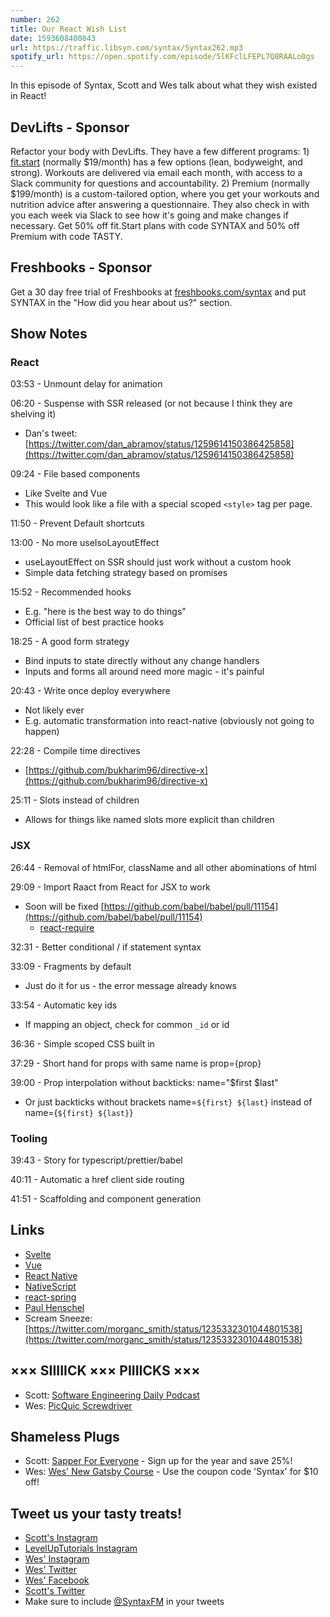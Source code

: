 ```yaml
---
number: 262
title: Our React Wish List
date: 1593608400843
url: https://traffic.libsyn.com/syntax/Syntax262.mp3
spotify_url: https://open.spotify.com/episode/5lKFclLFEPL7Q8RAALo0gs
---
```


In this episode of Syntax, Scott and Wes talk about what they wish existed in React!

## DevLifts - Sponsor
Refactor your body with DevLifts. They have a few different programs: 1) [fit.start](https://devlifts.io/join/fitstart) (normally $19/month) has a few options (lean, bodyweight, and strong). Workouts are delivered via email each month, with access to a Slack community for questions and accountability. 2) Premium (normally $199/month) is a custom-tailored option, where you get your workouts and nutrition advice after answering a questionnaire. They also check in with you each week via Slack to see how it's going and make changes if necessary. Get 50% off fit.Start plans with code SYNTAX and 50% off Premium with code TASTY.

## Freshbooks - Sponsor
Get a 30 day free trial of Freshbooks at [freshbooks.com/syntax](https://freshbooks.com/syntax) and put SYNTAX in the "How did you hear about us?" section.

## Show Notes

### React

03:53 - Unmount delay for animation

06:20 - Suspense with SSR released (or not because I think they are shelving it)

* Dan's tweet: [https://twitter.com/dan_abramov/status/1259614150386425858](https://twitter.com/dan_abramov/status/1259614150386425858)

09:24 - File based components

* Like Svelte and Vue
* This would look like a file with a special scoped `<style>` tag per page.

11:50 - Prevent Default shortcuts

13:00 - No more useIsoLayoutEffect

* useLayoutEffect on SSR should just work without a custom hook
* Simple data fetching strategy based on promises

15:52 - Recommended hooks

* E.g. "here is the best way to do things"
* Official list of best practice hooks

18:25 - A good form strategy

* Bind inputs to state directly without any change handlers
* Inputs and forms all around need more magic - it's painful

20:43 - Write once deploy everywhere

* Not likely ever
* E.g. automatic transformation into react-native (obviously not going to happen)

22:28 - Compile time directives

* [https://github.com/bukharim96/directive-x](https://github.com/bukharim96/directive-x)

25:11 - Slots instead of children

* Allows for things like named slots more explicit than children

### JSX

26:44 - Removal of htmlFor, className and all other abominations of html

29:09 - Import Raact from React for JSX to work

* Soon will be fixed [https://github.com/babel/babel/pull/11154](https://github.com/babel/babel/pull/11154)
  * [react-require](https://www.npmjs.com/package/babel-plugin-react-require)

32:31 - Better conditional / if statement syntax

33:09 - Fragments by default

* Just do it for us - the error message already knows

33:54 - Automatic key ids

* If mapping an object, check for common `_id` or id

36:36 - Simple scoped CSS built in

37:29 - Short hand for props with same name is prop={prop}

39:00 - Prop interpolation without backticks: name="$first $last"

* Or just backticks without brackets name=`${first} ${last}` instead of name={`${first} ${last}`}

### Tooling

39:43 - Story for typescript/prettier/babel

40:11 - Automatic a href client side routing

41:51 - Scaffolding and component generation

## Links
* [Svelte](https://svelte.dev/)
* [Vue](https://vuejs.org/)
* [React Native](https://reactnative.dev/)
* [NativeScript](https://nativescript.org/)
* [react-spring](https://www.react-spring.io/)
* [Paul Henschel](https://twitter.com/0xca0a)
* Scream Sneeze: [https://twitter.com/morganc_smith/status/1235332301044801538](https://twitter.com/morganc_smith/status/1235332301044801538)

## ××× SIIIIICK ××× PIIIICKS ×××
* Scott: [Software Engineering Daily Podcast](https://softwareengineeringdaily.com/)
* Wes: [PicQuic Screwdriver](https://amzn.to/2MEQiC7)

## Shameless Plugs
* Scott: [Sapper For Everyone](https://www.leveluptutorials.com/pro) - Sign up for the year and save 25%!
* Wes: [Wes' New Gatsby Course](https://wesbos.com/courses/) - Use the coupon code 'Syntax' for $10 off!

## Tweet us your tasty treats!
* [Scott's Instagram](https://www.instagram.com/stolinski/)
* [LevelUpTutorials Instagram](https://www.instagram.com/LevelUpTutorials/)
* [Wes' Instagram](https://www.instagram.com/wesbos/)
* [Wes' Twitter](https://twitter.com/wesbos)
* [Wes' Facebook](https://www.facebook.com/wesbos.developer)
* [Scott's Twitter](https://twitter.com/stolinski)
* Make sure to include [@SyntaxFM](https://twitter.com/SyntaxFM) in your tweets